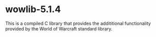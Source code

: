# wowlib-5.1.4

This is a compiled C library that provides the addititional functionality
provided by the World of Warcraft standard library.
